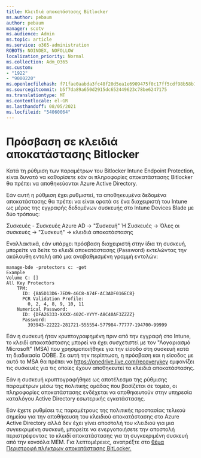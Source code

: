 ```yaml
---
title: Κλειδιά αποκατάστασης Bitlocker
ms.author: pebaum
author: pebaum
manager: scotv
ms.audience: Admin
ms.topic: article
ms.service: o365-administration
ROBOTS: NOINDEX, NOFOLLOW
localization_priority: Normal
ms.collection: Adm_O365
ms.custom:
- "1922"
- "9000220"
ms.openlocfilehash: f71fae0aabda3fc48f20d5ea1e6909475f0c17ff5cdf98b58b1403bd2e291c19
ms.sourcegitcommit: b5f7da89a650d2915dc652449623c78be6247175
ms.translationtype: MT
ms.contentlocale: el-GR
ms.lasthandoff: 08/05/2021
ms.locfileid: "54060064"
---
```

# <a name="accessing-bitlocker-recovery-keys"></a>Πρόσβαση σε κλειδιά αποκατάστασης Bitlocker

Κατά τη ρύθμιση των παραμέτρων του Bitlocker Intune Endpoint Protection, είναι δυνατό να καθορίσετε εάν οι πληροφορίες αποκατάστασης Bitlocker θα πρέπει να αποθηκεύονται Azure Active Directory.

Εάν αυτή η ρύθμιση έχει ρυθμιστεί, τα αποθηκευμένα δεδομένα αποκατάστασης θα πρέπει να είναι ορατά σε ένα διαχειριστή του Intune ως μέρος της εγγραφής δεδομένων συσκευής στο Intune Devices Blade με δύο τρόπους:

Συσκευές - Συσκευές Azure AD -> "Συσκευή" Ή Συσκευές -> Όλες οι συσκευές -> "Συσκευή" -> κλειδιά αποκατάστασης

Εναλλακτικά, εάν υπάρχει πρόσβαση διαχειριστή στην ίδια τη συσκευή, μπορείτε να δείτε το κλειδί αποκατάστασης (Password) εκτελώντας την ακόλουθη εντολή από μια αναβαθμισμένη γραμμή εντολών:

```
manage-bde -protectors c: -get
Example
Volume C: []
All Key Protectors
    TPM:
      ID: {8A5D13D6-7ED9-46C8-A74F-AC3ADF016EC8}
      PCR Validation Profile:
        0, 2, 4, 8, 9, 10, 11
    Numerical Password:
      ID: {DFA26333-XXXX-402C-YYYY-A8C40AF3ZZZZ}
      Password:
        393943-22222-281721-555554-577984-77777-194700-99999
```
Εάν η συσκευή ήταν κρυπτογραφημένη πριν από την εγγραφή στο Intune, το κλειδί αποκατάστασης μπορεί να έχει συσχετιστεί με τον "Λογαριασμό Microsoft" (MSA) που χρησιμοποιήθηκε για την είσοδο στη συσκευή κατά τη διαδικασία OOBE. Σε αυτή την περίπτωση, η πρόσβαση και η είσοδος με αυτό το MSA θα πρέπει να  https://onedrive.live.com/recoverykey εμφανίζει τις συσκευές για τις οποίες έχουν αποθηκευτεί τα κλειδιά αποκατάστασης.
 
Εάν η συσκευή κρυπτογραφήθηκε ως αποτέλεσμα της ρύθμισης παραμέτρων μέσω της πολιτικής ομάδας που βασίζεται σε τομέα, οι πληροφορίες αποκατάστασης ενδέχεται να αποθηκευτούν στην υπηρεσία καταλόγου Active Directory εσωτερικής εγκατάστασης.

Εάν έχετε ρυθμίσει τις παραμέτρους της πολιτικής προστασίας τελικού σημείου για την αποθήκευση του κλειδιού αποκατάστασης στο Azure Active Directory αλλά δεν έχει γίνει αποστολή του κλειδιού για μια συγκεκριμένη συσκευή, μπορείτε να ενεργοποιήσετε την αποστολή περιστρέφοντας το κλειδί αποκατάστασης για τη συγκεκριμένη συσκευή από την κονσόλα MEM. Για λεπτομέρειες, ανατρέξτε στο [θέμα Περιστροφή πλήκτρων αποκατάστασης BitLocker.](https://docs.microsoft.com/mem/intune/protect/encrypt-devices#view-details-for-recovery-keys)

